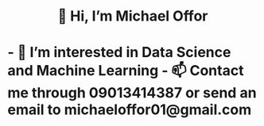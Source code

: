 <h1 align=center>👋 Hi, I’m Michael Offor<h1>
- 👀 I’m interested in Data Science and Machine Learning
- 📫 Contact me through 09013414387 or send an email to michaeloffor01@gmail.com

<!---
michaeloffor/michaeloffor is a ✨ special ✨ repository because its `README.md` (this file) appears on your GitHub profile.
You can click the Preview link to take a look at your changes.
--->
